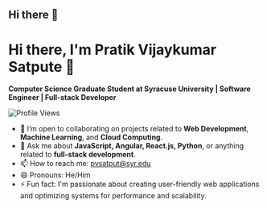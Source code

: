 ## Hi there 👋

<!--
**pratiksatpute7/pratiksatpute7** is a ✨ _special_ ✨ repository because its `README.md` (this file) appears on your GitHub profile.

Here are some ideas to get you started:

- 🔭 I’m currently working on ...
- 🌱 I’m currently learning ...
- 👯 I’m looking to collaborate on ...
- 🤔 I’m looking for help with ...
- 💬 Ask me about ...
- 📫 How to reach me: ...
- 😄 Pronouns: ...
- ⚡ Fun fact: ...
-->

# Hi there, I'm Pratik Vijaykumar Satpute 👋

**Computer Science Graduate Student at Syracuse University | Software Engineer | Full-stack Developer**

![Profile Views]([https://komarev.com/ghpvc/?username=pratiksatpute7&color=blueviolet&style=flat-square]) 

- 👯 I’m open to collaborating on projects related to **Web Development**, **Machine Learning**, and **Cloud Computing**.
- 💬 Ask me about **JavaScript, Angular, React.js, Python**, or anything related to **full-stack development**.
- 📫 How to reach me: [pvsatput@syr.edu](mailto:pvsatput@syr.edu)
- 😄 Pronouns: He/Him
- ⚡ Fun fact: I'm passionate about creating user-friendly web applications and optimizing systems for performance and scalability.

